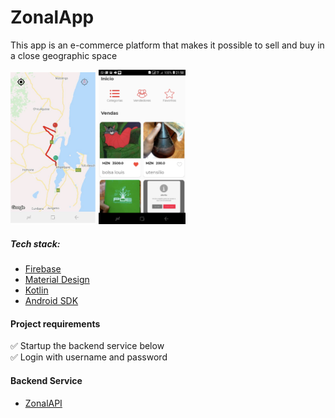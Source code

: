 # ZonalApp

This app is an e-commerce platform that makes it possible to sell and buy in a close geographic space


<img width="137" alt="image" src="https://raw.githubusercontent.com/eudagraca/zonalApp/master/app/src/main/res/drawable/Mapa.png">

<img width="139" alt="image" src="https://raw.githubusercontent.com/eudagraca/zonalApp/master/app/src/main/res/drawable/products.png">

##### Tech stack:

- [Firebase](https://firebase.google.com/)
- [Material Design](https://m2.material.io/design)
- [Kotlin](https://kotlinlang.org/)
- [Android SDK](https://developer.android.com/)



#### Project requirements
:white_check_mark: Startup the backend service below <br>
:white_check_mark: Login with username and password <br>

#### Backend Service
- [ZonalAPI](https://github.com/eudagraca/zonalAPI)
